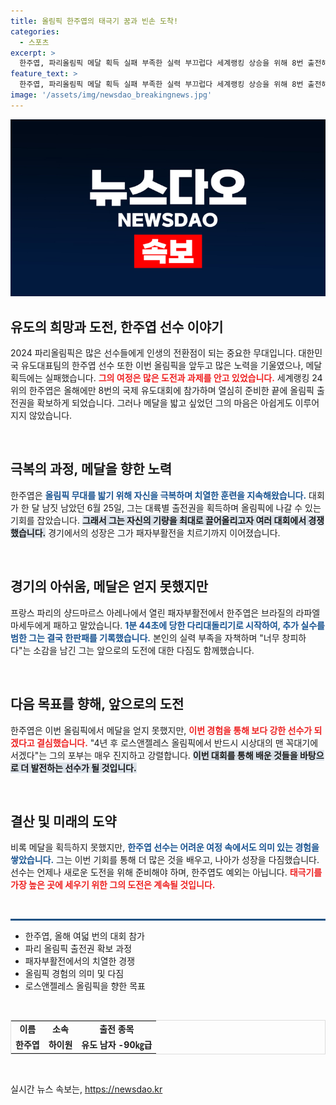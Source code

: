 ```yaml
---
title: 올림픽 한주엽의 태극기 꿈과 빈손 도착!
categories:
  - 스포츠
excerpt: >
  한주엽, 파리올림픽 메달 획득 실패 부족한 실력 부끄럽다 세계랭킹 상승을 위해 8번 출전해 얻은 올림픽의 기회, 그러나 강력한 상대에 패배. LA에서 금메달 성공할 것 각오 다져!
feature_text: >
  한주엽, 파리올림픽 메달 획득 실패 부족한 실력 부끄럽다 세계랭킹 상승을 위해 8번 출전해 얻은 올림픽의 기회, 그러나 강력한 상대에 패배. LA에서 금메달 성공할 것 각오 다져!
image: '/assets/img/newsdao_breakingnews.jpg'
---
```


<p><img src="/assets/img/newsdao_breakingnews.jpg" alt="ontimetimes 속보" /></p>

<h2 data-ke-size="size26">유도의 희망과 도전, 한주엽 선수 이야기</h2>

<p data-ke-size="size16">2024 파리올림픽은 많은 선수들에게 인생의 전환점이 되는 중요한 무대입니다. 대한민국 유도대표팀의 한주엽 선수 또한 이번 올림픽을 앞두고 많은 노력을 기울였으나, 메달 획득에는 실패했습니다. <b><span style="color: #ee2323;">그의 여정은 많은 도전과 과제를 안고 있었습니다.</span></b> 세계랭킹 24위의 한주엽은 올해에만 8번의 국제 유도대회에 참가하며 열심히 준비한 끝에 올림픽 출전권을 확보하게 되었습니다. 그러나 메달을 밟고 싶었던 그의 마음은 아쉽게도 이루어지지 않았습니다.</p>

<p data-ke-size="size16">&nbsp;</p>

<h2 data-ke-size="size26">극복의 과정, 메달을 향한 노력</h2>

<p data-ke-size="size16">한주엽은 <b><span style="color: #1a5490;">올림픽 무대를 밟기 위해 자신을 극복하며 치열한 훈련을 지속해왔습니다.</span></b> 대회가 한 달 남짓 남았던 6월 25일, 그는 대륙별 출전권을 획득하며 올림픽에 나갈 수 있는 기회를 잡았습니다. <b><span style="background-color: #21538527;">그래서 그는 자신의 기량을 최대로 끌어올리고자 여러 대회에서 경쟁했습니다.</span></b> 경기에서의 성장은 그가 패자부활전을 치르기까지 이어졌습니다.</p>

<p data-ke-size="size16">&nbsp;</p>

<h2 data-ke-size="size26">경기의 아쉬움, 메달은 얻지 못했지만</h2>

<p data-ke-size="size16">프랑스 파리의 샹드마르스 아레나에서 열린 패자부활전에서 한주엽은 브라질의 라파엘 마세두에게 패하고 말았습니다. <b><span style="color: #1a5490;">1분 44초에 당한 다리대돌리기로 시작하여, 추가 실수를 범한 그는 결국 한판패를 기록했습니다.</span></b> 본인의 실력 부족을 자책하며 "너무 창피하다"는 소감을 남긴 그는 앞으로의 도전에 대한 다짐도 함께했습니다.</p>

<p data-ke-size="size16">&nbsp;</p>

<h2 data-ke-size="size26">다음 목표를 향해, 앞으로의 도전</h2>

<p data-ke-size="size16">한주엽은 이번 올림픽에서 메달을 얻지 못했지만, <b><span style="color: #ee2323;">이번 경험을 통해 보다 강한 선수가 되겠다고 결심했습니다.</span></b> "4년 후 로스앤젤레스 올림픽에서 반드시 시상대의 맨 꼭대기에 서겠다"는 그의 포부는 매우 진지하고 강렬합니다. <b><span style="background-color: #21538527;">이번 대회를 통해 배운 것들을 바탕으로 더 발전하는 선수가 될 것입니다.</span></b> </p>

<p data-ke-size="size16">&nbsp;</p>

<h2 data-ke-size="size26">결산 및 미래의 도약</h2>

<p data-ke-size="size16">비록 메달을 획득하지 못했지만, <b><span style="color: #1a5490;">한주엽 선수는 어려운 여정 속에서도 의미 있는 경험을 쌓았습니다.</span></b> 그는 이번 기회를 통해 더 많은 것을 배우고, 나아가 성장을 다짐했습니다. 선수는 언제나 새로운 도전을 위해 준비해야 하며, 한주엽도 예외는 아닙니다. <b><span style="color: #ee2323;">태극기를 가장 높은 곳에 세우기 위한 그의 도전은 계속될 것입니다.</span></b></p>

<p data-ke-size="size16">&nbsp;</p>

<hr style="height:3px; background-color:#215385;" />

<ul>
    <li>한주엽, 올해 여덟 번의 대회 참가</li>
    <li>파리 올림픽 출전권 확보 과정</li>
    <li>패자부활전에서의 치열한 경쟁</li>
    <li>올림픽 경험의 의미 및 다짐</li>
    <li>로스앤젤레스 올림픽을 향한 목표</li>
</ul>

<p data-ke-size="size16">&nbsp;</p>

<table style="width: 100%; border: 1px solid #ddd;">
    <tr>
        <td style="text-align: center; height: 17px;"><b>이름</b></td>
        <td style="text-align: center; height: 17px;"><b>소속</b></td>
        <td style="text-align: center; height: 17px;"><b>출전 종목</b></td>
    </tr>
    <tr>
        <td style="text-align: center; height: 17px;"><b>한주엽</b></td>
        <td style="text-align: center; height: 17px;"><b>하이원</b></td>
        <td style="text-align: center; height: 17px;"><b>유도 남자 -90㎏급</b></td>
    </tr>
</table>

<p data-ke-size="size16">&nbsp;</p>
실시간 뉴스 속보는, <a href="https://newsdao.kr" rel="dofollow">https://newsdao.kr</a>


